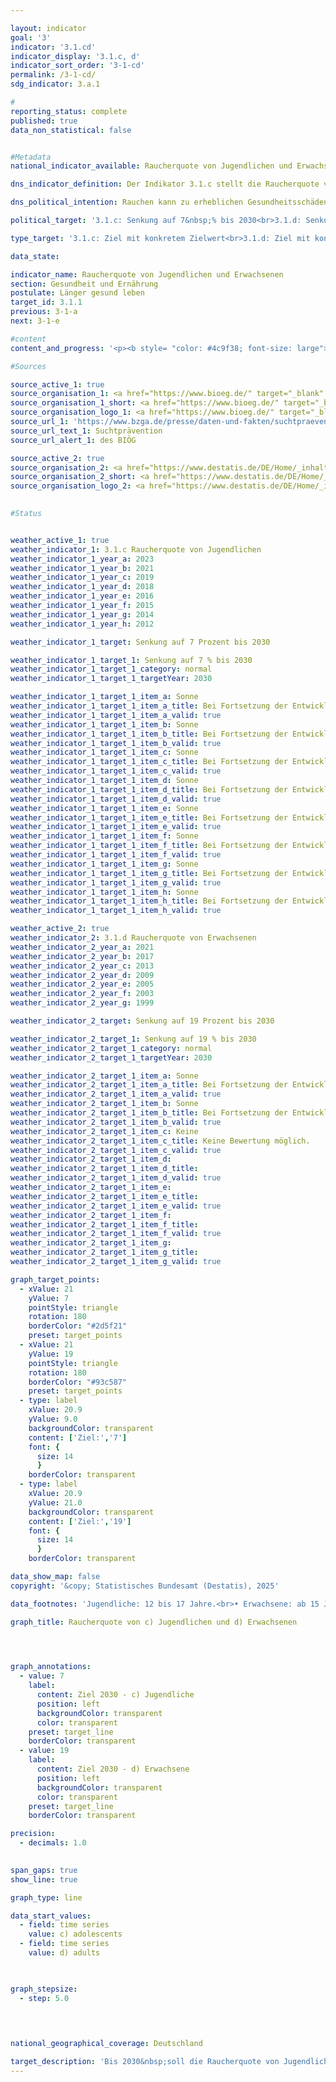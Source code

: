 ```yaml
---

layout: indicator        
goal: '3'        
indicator: '3.1.cd'        
indicator_display: '3.1.c, d'        
indicator_sort_order: '3-1-cd'        
permalink: /3-1-cd/        
sdg_indicator: 3.a.1        

#
reporting_status: complete        
published: true        
data_non_statistical: false        


#Metadata        
national_indicator_available: Raucherquote von Jugendlichen und Erwachsenen        

dns_indicator_definition: Der Indikator 3.1.c stellt die Raucherquote von Jugendlichen (12- bis 17-Jährige) (in %) dar, die angeben, gelegentlich oder ständig zu rauchen. Indikator 3.1.d betrachtet Erwachsene (ab 15&nbsp;Jahren), die im Mikrozensus die Fragen zum Rauchverhalten beantwortet haben und gelegentlich oder regelmäßig rauchen.        

dns_political_intention: Rauchen kann zu erheblichen Gesundheitsschäden und frühzeitigem Tod führen. Von diesen Risiken betroffen sind nicht nur die Raucherinnen und Raucher selbst. Auch Nichtraucherinnen und Nichtraucher, die dem Tabakrauch ausgesetzt sind, werden nicht nur vom Rauch belästigt, sondern können davon auch erkranken.        

political_target: '3.1.c: Senkung auf 7&nbsp;% bis 2030<br>3.1.d: Senkung auf 19&nbsp;% bis 2030'        

type_target: '3.1.c: Ziel mit konkretem Zielwert<br>3.1.d: Ziel mit konkretem Zielwert'        

data_state:         

indicator_name: Raucherquote von Jugendlichen und Erwachsenen        
section: Gesundheit und Ernährung        
postulate: Länger gesund leben        
target_id: 3.1.1        
previous: 3-1-a        
next: 3-1-e        

#content         
content_and_progress: '<p><b style= "color: #4c9f38; font-size: large">3.1.c, d Raucherquote von Jugendlichen und Erwachsenen</b><br><br>Die Daten zur Raucherquote bei Jugendlichen im Alter von 12&nbsp;bis 17&nbsp;Jahren werden im Rahmen der Erhebungen zum Substanzkonsum durch das Bundesinstitut für Öffentliche Gesundheit (BIÖG) mittels computergestützter Telefoninterviews erhoben. Anfangs erfolgten diese Befragungen im Abstand von drei bis vier Jahren, seit 2001&nbsp;finden sie alle ein bis zwei Jahre statt. Um die Vergleichbarkeit im Zeitverlauf sicherzustellen, wird nach Geschlecht, Region und Alter gewichtet. Die Stichprobe im Jahr 2023&nbsp;umfasste 7&nbsp;001&nbsp;Jugendliche.<br><br>Die Daten zur Raucherquote bei Erwachsenen ab 15&nbsp;Jahren stammen aus dem Mikrozensus des Statistischen Bundesamtes, der alle vier Jahre durchgeführt wird. Der Mikrozensus ist die größte Haushaltsbefragung in Deutschland und Europa und basiert auf einer 1&nbsp;%-Stichprobe der Gesamtbevölkerung. Die Angaben zum Rauchverhalten erfolgen freiwillig und wurden im Jahr 2021&nbsp;von 65&nbsp;% der Befragten gemacht.<br><br>Bei den Jugendlichen stieg der Anteil der Rauchenden zunächst von 22,5&nbsp;% im Jahr 2003&nbsp;auf 23,5&nbsp;% im Jahr 2004, sank seither jedoch nahezu kontinuierlich und erreichte 2021&nbsp;mit 6,1&nbsp;% einen historischen Tiefstand. Im Jahr 2023&nbsp;war ein leichter Anstieg auf 6,8&nbsp;% zu verzeichnen (6,4&nbsp;% bei den weiblichen und 7,2&nbsp;% bei den männlichen Jugendlichen). Der politisch festgelegte Zielwert für das Jahr 2030&nbsp;wurde in dieser Altersgruppe damit bereits unterschritten.<br><br>In der erwachsenen Bevölkerung gaben 18,9&nbsp;% im Jahr 2021&nbsp;an, gelegentlich oder regelmäßig zu rauchen&nbsp;–&nbsp;ein deutlicher Rückgang gegenüber 2003&nbsp;(27,4&nbsp;%). Damit wurde der politisch festgelegte Zielwert für 2030&nbsp;erstmals bereits 2021&nbsp;erreicht. Von den Erwachsenen zählten sich 14,5&nbsp;% zu den regelmäßigen und 4,4&nbsp;% zu den gelegentlichen Raucherinnen und Rauchern. Frauen rauchten mit einem Anteil von 15,7&nbsp;% deutlich seltener als Männer (22,3&nbsp;%). Seit 2003&nbsp;sank der Anteil rauchender Frauen um 6,4&nbsp;Prozentpunkte, bei Männern um 10,9&nbsp;Prozentpunkte.<br><br>Im Jahr 2021&nbsp;bevorzugten 85,4&nbsp;% der rauchenden Erwachsenen Zigaretten. Das Gesundheitsrisiko steigt mit der Intensität des Tabakkonsums. 10,8&nbsp;% der regelmäßigen Zigarettenraucherinnen und &#8209;raucher&nbsp;–&nbsp;im Vergleich zu 16,3&nbsp;% im Jahr 2003&nbsp;–&nbsp;galten mit einem Konsum von mehr als 20&nbsp;Zigaretten täglich als starke Raucherinnen und Raucher. Weitere 76,3&nbsp;% rauchten täglich zwischen 5&nbsp;und 20&nbsp;Zigaretten. Dabei zeigten sich deutliche Unterschiede zwischen den Geschlechtern: Jeder siebte regelmäßige Zigarettenraucher war starker Konsument, bei den Zigarettenraucherinnen hingegen nur jede fünfzehnte.<br><br>Rauchen stellt ein erhebliches, zugleich vermeidbares Gesundheitsrisiko dar. Im Jahr 2023&nbsp;ließen sich 4,5&nbsp;% aller Sterbefälle auf typische Erkrankungen bei Raucherinnen und Rauchern&nbsp;–&nbsp;darunter Lungen-, Bronchial-, Kehlkopf- und Luftröhrenkrebs&nbsp;–&nbsp;zurückführen (Frauen: 3,6&nbsp;%, Männer: 5,4&nbsp;%). Das durchschnittliche Sterbealter bei diesen Erkrankungen lag 2023&nbsp;bei 72,0&nbsp;Jahren und damit sieben Jahre unter dem allgemeinen Durchschnittsalter der Gestorbenen (79,1&nbsp;Jahre). Eine sinkende Raucherquote kann daher wesentlich zur Reduzierung vorzeitiger Sterblichkeit beitragen (siehe auch Indikator <a href="https://dns-indikatoren.de/3-1-a/">3.1.a</a> <i>Durch Prävention und Behandlung vermeidbare Sterblichkeit</i>).</p>'                

#Sources        

source_active_1: true
source_organisation_1: <a href="https://www.bioeg.de/" target="_blank" onclick="return confirm_alert('des BIÖG', 'De')">Bundesinstitut für Öffentliche Gesundheit</a>
source_organisation_1_short: <a href="https://www.bioeg.de/" target="_blank" onclick="return confirm_alert('des BIÖG', 'De')">Bundesinstitut für Öffentliche Gesundheit</a>
source_organisation_logo_1: <a href="https://www.bioeg.de/" target="_blank" onclick="return confirm_alert('des BIÖG', 'De')"><img src="https://dns-indikatoren.de/public/OrgImgDe/biög.png" alt="Bundesinstitut für Öffentliche Gesundheit" title=" Klicken Sie hier um zur Homepage der Organisation Bundesinstitut für Öffentliche Gesundheit zu gelangen." style="height:60px; width:148px; border:transparent"/></a>
source_url_1: 'https://www.bzga.de/presse/daten-und-fakten/suchtpraevention/'
source_url_text_1: Suchtprävention
source_url_alert_1: des BIÖG

source_active_2: true
source_organisation_2: <a href="https://www.destatis.de/DE/Home/_inhalt.html" target="_blank">Statistisches Bundesamt</a>
source_organisation_2_short: <a href="https://www.destatis.de/DE/Home/_inhalt.html" target="_blank">Statistisches Bundesamt</a>
source_organisation_logo_2: <a href="https://www.destatis.de/DE/Home/_inhalt.html" target="_blank"><img src="https://dns-indikatoren.de/public/OrgImgDe/destatis.png" alt="Statistisches Bundesamt" title=" Klicken Sie hier um zur Homepage der Organisation Statistisches Bundesamt zu gelangen." style="height:60px; width:148px; border:transparent"/></a>
        

#Status        


weather_active_1: true
weather_indicator_1: 3.1.c Raucherquote von Jugendlichen
weather_indicator_1_year_a: 2023
weather_indicator_1_year_b: 2021
weather_indicator_1_year_c: 2019
weather_indicator_1_year_d: 2018
weather_indicator_1_year_e: 2016
weather_indicator_1_year_f: 2015
weather_indicator_1_year_g: 2014
weather_indicator_1_year_h: 2012

weather_indicator_1_target: Senkung auf 7 Prozent bis 2030

weather_indicator_1_target_1: Senkung auf 7 % bis 2030
weather_indicator_1_target_1_category: normal
weather_indicator_1_target_1_targetYear: 2030

weather_indicator_1_target_1_item_a: Sonne
weather_indicator_1_target_1_item_a_title: Bei Fortsetzung der Entwicklung aus 2023 wäre der Zielwert erreicht oder um weniger als 5&nbsp;% der Differenz zwischen Zielwert und dem Wert aus 2023 verfehlt worden.
weather_indicator_1_target_1_item_a_valid: true
weather_indicator_1_target_1_item_b: Sonne
weather_indicator_1_target_1_item_b_title: Bei Fortsetzung der Entwicklung aus 2021 wäre der Zielwert erreicht oder um weniger als 5&nbsp;% der Differenz zwischen Zielwert und dem Wert aus 2021 verfehlt worden.
weather_indicator_1_target_1_item_b_valid: true
weather_indicator_1_target_1_item_c: Sonne
weather_indicator_1_target_1_item_c_title: Bei Fortsetzung der Entwicklung aus 2019 wäre der Zielwert erreicht oder um weniger als 5&nbsp;% der Differenz zwischen Zielwert und dem Wert aus 2019 verfehlt worden.
weather_indicator_1_target_1_item_c_valid: true
weather_indicator_1_target_1_item_d: Sonne
weather_indicator_1_target_1_item_d_title: Bei Fortsetzung der Entwicklung aus 2018 wäre der Zielwert erreicht oder um weniger als 5&nbsp;% der Differenz zwischen Zielwert und dem Wert aus 2018 verfehlt worden.
weather_indicator_1_target_1_item_d_valid: true
weather_indicator_1_target_1_item_e: Sonne
weather_indicator_1_target_1_item_e_title: Bei Fortsetzung der Entwicklung aus 2016 wäre der Zielwert erreicht oder um weniger als 5&nbsp;% der Differenz zwischen Zielwert und dem Wert aus 2016 verfehlt worden.
weather_indicator_1_target_1_item_e_valid: true
weather_indicator_1_target_1_item_f: Sonne
weather_indicator_1_target_1_item_f_title: Bei Fortsetzung der Entwicklung aus 2015 wäre der Zielwert erreicht oder um weniger als 5&nbsp;% der Differenz zwischen Zielwert und dem Wert aus 2015 verfehlt worden.
weather_indicator_1_target_1_item_f_valid: true
weather_indicator_1_target_1_item_g: Sonne
weather_indicator_1_target_1_item_g_title: Bei Fortsetzung der Entwicklung aus 2014 wäre der Zielwert erreicht oder um weniger als 5&nbsp;% der Differenz zwischen Zielwert und dem Wert aus 2014 verfehlt worden.
weather_indicator_1_target_1_item_g_valid: true
weather_indicator_1_target_1_item_h: Sonne
weather_indicator_1_target_1_item_h_title: Bei Fortsetzung der Entwicklung aus 2012 wäre der Zielwert erreicht oder um weniger als 5&nbsp;% der Differenz zwischen Zielwert und dem Wert aus 2012 verfehlt worden.
weather_indicator_1_target_1_item_h_valid: true

weather_active_2: true
weather_indicator_2: 3.1.d Raucherquote von Erwachsenen
weather_indicator_2_year_a: 2021
weather_indicator_2_year_b: 2017
weather_indicator_2_year_c: 2013
weather_indicator_2_year_d: 2009
weather_indicator_2_year_e: 2005
weather_indicator_2_year_f: 2003
weather_indicator_2_year_g: 1999

weather_indicator_2_target: Senkung auf 19 Prozent bis 2030

weather_indicator_2_target_1: Senkung auf 19 % bis 2030
weather_indicator_2_target_1_category: normal
weather_indicator_2_target_1_targetYear: 2030

weather_indicator_2_target_1_item_a: Sonne
weather_indicator_2_target_1_item_a_title: Bei Fortsetzung der Entwicklung aus 2021 wäre der Zielwert erreicht oder um weniger als 5&nbsp;% der Differenz zwischen Zielwert und dem Wert aus 2021 verfehlt worden.
weather_indicator_2_target_1_item_a_valid: true
weather_indicator_2_target_1_item_b: Sonne
weather_indicator_2_target_1_item_b_title: Bei Fortsetzung der Entwicklung aus 2017 wäre der Zielwert erreicht oder um weniger als 5&nbsp;% der Differenz zwischen Zielwert und dem Wert aus 2017 verfehlt worden.
weather_indicator_2_target_1_item_b_valid: true
weather_indicator_2_target_1_item_c: Keine
weather_indicator_2_target_1_item_c_title: Keine Bewertung möglich.
weather_indicator_2_target_1_item_c_valid: true
weather_indicator_2_target_1_item_d: 
weather_indicator_2_target_1_item_d_title: 
weather_indicator_2_target_1_item_d_valid: true
weather_indicator_2_target_1_item_e: 
weather_indicator_2_target_1_item_e_title: 
weather_indicator_2_target_1_item_e_valid: true
weather_indicator_2_target_1_item_f: 
weather_indicator_2_target_1_item_f_title: 
weather_indicator_2_target_1_item_f_valid: true
weather_indicator_2_target_1_item_g: 
weather_indicator_2_target_1_item_g_title: 
weather_indicator_2_target_1_item_g_valid: true        

graph_target_points:
  - xValue: 21
    yValue: 7
    pointStyle: triangle
    rotation: 180
    borderColor: "#2d5f21"
    preset: target_points
  - xValue: 21
    yValue: 19
    pointStyle: triangle
    rotation: 180
    borderColor: "#93c587"
    preset: target_points
  - type: label
    xValue: 20.9
    yValue: 9.0
    backgroundColor: transparent
    content: ['Ziel:','7']
    font: {
      size: 14
      }
    borderColor: transparent
  - type: label
    xValue: 20.9
    yValue: 21.0
    backgroundColor: transparent
    content: ['Ziel:','19']
    font: {
      size: 14
      }
    borderColor: transparent        

data_show_map: false        
copyright: '&copy; Statistisches Bundesamt (Destatis), 2025'        

data_footnotes: 'Jugendliche: 12 bis 17 Jahre.<br>• Erwachsene: ab 15 Jahren.<br>• Raucherquote von Erwachsenen: Die Daten basieren auf einer Sonderauswertung und sind nicht öffentlich zugänglich.<br>• Raucherquote von Erwachsenen: Die nächste Datenaktualisierung (Berichtsjahr 2025) ist im Laufe des Jahres 2026 geplant.'        

graph_title: Raucherquote von c) Jugendlichen und d) Erwachsenen        

        


graph_annotations:
  - value: 7
    label:
      content: Ziel 2030 - c) Jugendliche
      position: left
      backgroundColor: transparent
      color: transparent
    preset: target_line
    borderColor: transparent
  - value: 19
    label:
      content: Ziel 2030 - d) Erwachsene
      position: left
      backgroundColor: transparent
      color: transparent
    preset: target_line
    borderColor: transparent        

precision: 
  - decimals: 1.0
            

span_gaps: true        
show_line: true        

graph_type: line                

data_start_values: 
  - field: time series
    value: c) adolescents
  - field: time series
    value: d) adults        

        

graph_stepsize: 
  - step: 5.0
            

                        

national_geographical_coverage: Deutschland                

target_description: 'Bis 2030&nbsp;soll die Raucherquote von Jugendlichen (3.1.c) auf höchstens 7&nbsp;% und die Raucherquote von Erwachsenen (3.1.d) auf höchstens 19&nbsp;% gesenkt werden.<br>• Ausgehend von der Zielformulierung wurde das politisch festgelegte Ziel beim Indikator 3.1.c bereits für die Jahre 2021&nbsp;und 2023&nbsp;vorzeitig erreicht. Entsprechend der zugrunde liegenden Bewertungsmethodik wird zusätzlich geprüft, ob die durchschnittliche Entwicklung der letzten sechs Jahre keine Verschlechterung aufweist. Dies war für den Indikator 3.1.c für das Jahr 2023&nbsp;erfüllt, sodass er mit <b>Sonne</b> bewertet wird. Gleiches gilt für den Indikator 3.1.d für das Jahr 2021.<br><br>3.1.c: <a href="https://dns-indikatoren.de/status"><img src="https://sdg-indikatoren.de/public/Wettersymbole/Sonne.png" title="Bei Fortsetzung der Entwicklung aus 2023&nbsp;wäre der Zielwert erreicht oder um weniger als 5&nbsp;% der Differenz zwischen Zielwert und dem Wert aus 2023&nbsp;verfehlt worden." alt="Wettersymbol Sonne"/></a><br>3.1.d: <a href="https://dns-indikatoren.de/status"><img src="https://sdg-indikatoren.de/public/Wettersymbole/Sonne.png" title="Bei Fortsetzung der Entwicklung aus 2021&nbsp;wäre der Zielwert erreicht oder um weniger als 5&nbsp;% der Differenz zwischen Zielwert und dem Wert aus 2021&nbsp;verfehlt worden." alt="Wettersymbol Sonne"/></a>'        
---
```


